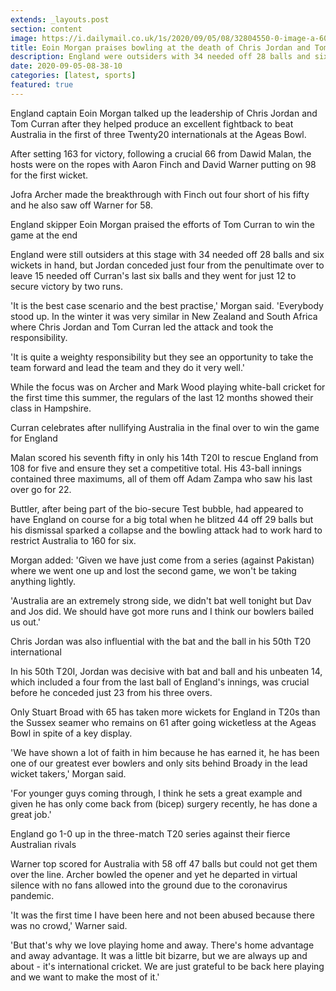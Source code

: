 ```yaml
---
extends: _layouts.post
section: content
image: https://i.dailymail.co.uk/1s/2020/09/05/08/32804550-0-image-a-60_1599290054705.jpg 
title: Eoin Morgan praises bowling at the death of Chris Jordan and Tom Curran after dramatic T20 win 
description: England were outsiders with 34 needed off 28 balls and six wickets in hand, but Jordan conceded just four from the penultimate over to leave 15 needed off Currans last six balls and they went for just 12. 
date: 2020-09-05-08-38-10 
categories: [latest, sports] 
featured: true 
--- 
```

England captain Eoin Morgan talked up the leadership of Chris Jordan and Tom Curran after they helped produce an excellent fightback to beat Australia in the first of three Twenty20 internationals at the Ageas Bowl.

After setting 163 for victory, following a crucial 66 from Dawid Malan, the hosts were on the ropes with Aaron Finch and David Warner putting on 98 for the first wicket.

Jofra Archer made the breakthrough with Finch out four short of his fifty and he also saw off Warner for 58.

England skipper Eoin Morgan praised the efforts of Tom Curran to win the game at the end

England were still outsiders at this stage with 34 needed off 28 balls and six wickets in hand, but Jordan conceded just four from the penultimate over to leave 15 needed off Curran's last six balls and they went for just 12 to secure victory by two runs.

'It is the best case scenario and the best practise,' Morgan said. 'Everybody stood up. In the winter it was very similar in New Zealand and South Africa where Chris Jordan and Tom Curran led the attack and took the responsibility.

'It is quite a weighty responsibility but they see an opportunity to take the team forward and lead the team and they do it very well.'

While the focus was on Archer and Mark Wood playing white-ball cricket for the first time this summer, the regulars of the last 12 months showed their class in Hampshire.

Curran celebrates after nullifying Australia in the final over to win the game for England

Malan scored his seventh fifty in only his 14th T20I to rescue England from 108 for five and ensure they set a competitive total. His 43-ball innings contained three maximums, all of them off Adam Zampa who saw his last over go for 22.

Buttler, after being part of the bio-secure Test bubble, had appeared to have England on course for a big total when he blitzed 44 off 29 balls but his dismissal sparked a collapse and the bowling attack had to work hard to restrict Australia to 160 for six.

Morgan added: 'Given we have just come from a series (against Pakistan) where we went one up and lost the second game, we won't be taking anything lightly.

'Australia are an extremely strong side, we didn't bat well tonight but Dav and Jos did. We should have got more runs and I think our bowlers bailed us out.'

Chris Jordan was also influential with the bat and the ball in his 50th T20 international

In his 50th T20I, Jordan was decisive with bat and ball and his unbeaten 14, which included a four from the last ball of England's innings, was crucial before he conceded just 23 from his three overs.

Only Stuart Broad with 65 has taken more wickets for England in T20s than the Sussex seamer who remains on 61 after going wicketless at the Ageas Bowl in spite of a key display.

'We have shown a lot of faith in him because he has earned it, he has been one of our greatest ever bowlers and only sits behind Broady in the lead wicket takers,' Morgan said.

'For younger guys coming through, I think he sets a great example and given he has only come back from (bicep) surgery recently, he has done a great job.'

England go 1-0 up in the three-match T20 series against their fierce Australian rivals

Warner top scored for Australia with 58 off 47 balls but could not get them over the line. Archer bowled the opener and yet he departed in virtual silence with no fans allowed into the ground due to the coronavirus pandemic.

'It was the first time I have been here and not been abused because there was no crowd,' Warner said.

'But that's why we love playing home and away. There's home advantage and away advantage. It was a little bit bizarre, but we are always up and about - it's international cricket. We are just grateful to be back here playing and we want to make the most of it.'

